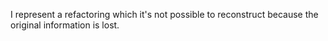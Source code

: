I represent a refactoring which it's not possible to reconstruct because the original information is lost.